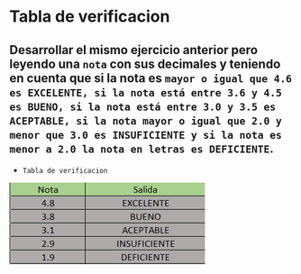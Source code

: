 # Tabla de verificacion

## Desarrollar el mismo ejercicio anterior pero leyendo una `nota` con sus decimales y teniendo en cuenta que si la nota es `mayor o igual que 4.6 es EXCELENTE, si la nota está entre 3.6 y 4.5 es BUENO, si la nota está entre 3.0 y 3.5 es ACEPTABLE, si la nota mayor o igual que 2.0 y menor que 3.0 es INSUFICIENTE y si la nota es menor a 2.0 la nota en letras es DEFICIENTE`.

- `Tabla de verificacion`

![Ejercicio 15](../img/ejer15.png "Tabla de verificacion")

